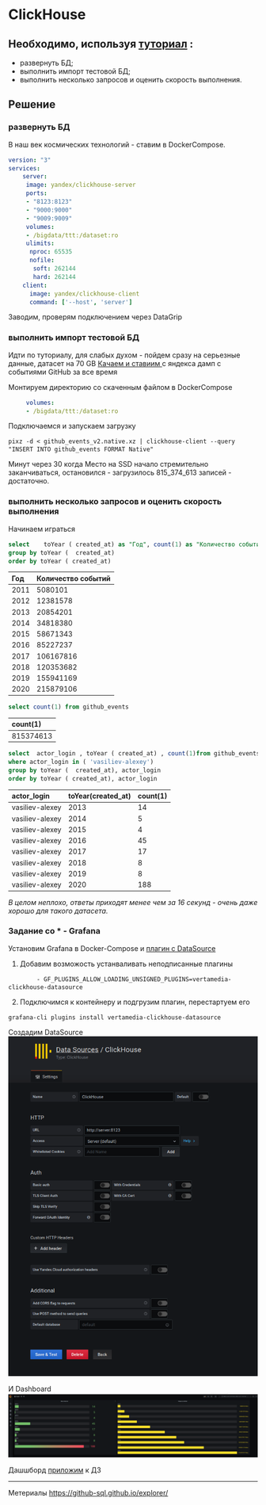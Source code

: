 # ClickHouse

## Необходимо, используя [туториал](https://clickhouse.tech/docs/ru/getting-started/tutorial/) :
- развернуть БД;
- выполнить импорт тестовой БД;
- выполнить несколько запросов и оценить скорость выполнения.


## Решение

### развернуть БД
В наш век космических технологий - ставим в DockerCompose.

``` yaml
version: "3"
services:
    server:
     image: yandex/clickhouse-server
     ports:
     - "8123:8123"
     - "9000:9000"
     - "9009:9009"
     volumes:
     - /bigdata/ttt:/dataset:ro
     ulimits:
      nproc: 65535
      nofile:
       soft: 262144
       hard: 262144
    client:
      image: yandex/clickhouse-client
      command: ['--host', 'server']
```
Заводим, проверям подключением через DataGrip

### выполнить импорт тестовой БД

Идти по туториалу, для слабых духом - пойдем сразу на серьезные данные, датасет на 70 GB
[Качаем и ставиим ](https://github-sql.github.io/explorer/#how-to-download-the-data) с яндекса дамп с событиями  GitHub за все время

Монтируем директорию со скаченным файлом в DockerCompose
``` yaml
     volumes:
     - /bigdata/ttt:/dataset:ro
```

Подключаемся  и запускаем загрузку

```
pixz -d < github_events_v2.native.xz | clickhouse-client --query "INSERT INTO github_events FORMAT Native"
```

Минут через 30 когда Место на SSD начало стремительно  заканчиваться, остановился - загрузилось 815_374_613  записей - достаточно.

### выполнить несколько запросов и оценить скорость выполнения

Начинаем играться

``` sql
select    toYear ( created_at) as "Год", count(1) as "Количество событий"  from github_events
group by toYear (  created_at)
order by toYear ( created_at)

```

| Год | Количество событий |
| :--- | :--- |
| 2011 | 5080101 |
| 2012 | 12381578 |
| 2013 | 20854201 |
| 2014 | 34818380 |
| 2015 | 58671343 |
| 2016 | 85227237 |
| 2017 | 106167816 |
| 2018 | 120353682 |
| 2019 | 155941169 |
| 2020 | 215879106 |

``` sql
select count(1) from github_events
```
| count\(1\) |
| :--- |
| 815374613 |


``` sql
select  actor_login , toYear ( created_at) , count(1)from github_events
where actor_login in ( 'vasiliev-alexey')
group by toYear (  created_at), actor_login
order by toYear ( created_at), actor_login
```

| actor\_login | toYear\(created\_at\) | count\(1\) |
| :--- | :--- | :--- |
| vasiliev-alexey | 2013 | 14 |
| vasiliev-alexey | 2014 | 5 |
| vasiliev-alexey | 2015 | 4 |
| vasiliev-alexey | 2016 | 45 |
| vasiliev-alexey | 2017 | 17 |
| vasiliev-alexey | 2018 | 8 |
| vasiliev-alexey | 2019 | 8 |
| vasiliev-alexey | 2020 | 188 |



*В целом неплохо, ответы приходят менее чем за 16 секунд - очень даже хорошо для такого датасета.*

### Задание со * - Grafana

Установим Grafana в Docker-Compose  и [плагин с DataSource](https://grafana.com/grafana/plugins/vertamedia-clickhouse-datasource)

1. Добавим возможость устанваливать неподписанные плагины
```
        - GF_PLUGINS_ALLOW_LOADING_UNSIGNED_PLUGINS=vertamedia-clickhouse-datasource 
```
2. Подключимся к  контейнеру и подгрузим плагин, перестартуем его
```
grafana-cli plugins install vertamedia-clickhouse-datasource

```
Создадим DataSource 
![](img/cl_ds.png)

И Dashboard
![](img/click_ghe.png)

Дашшборд [приложим](../clickhouse/clickhouse-github-dashboard.json) к ДЗ

---
Метериалы
https://github-sql.github.io/explorer/